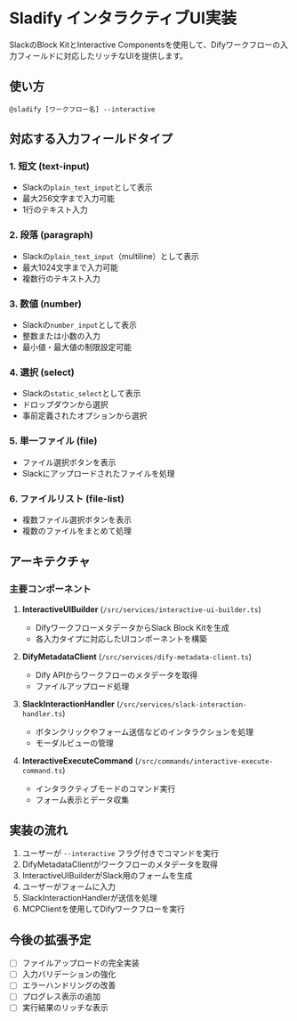 # Sladify インタラクティブUI実装

SlackのBlock KitとInteractive Componentsを使用して、Difyワークフローの入力フィールドに対応したリッチなUIを提供します。

## 使い方

```
@sladify [ワークフロー名] --interactive
```

## 対応する入力フィールドタイプ

### 1. 短文 (text-input)
- Slackの`plain_text_input`として表示
- 最大256文字まで入力可能
- 1行のテキスト入力

### 2. 段落 (paragraph)
- Slackの`plain_text_input`（multiline）として表示
- 最大1024文字まで入力可能
- 複数行のテキスト入力

### 3. 数値 (number)
- Slackの`number_input`として表示
- 整数または小数の入力
- 最小値・最大値の制限設定可能

### 4. 選択 (select)
- Slackの`static_select`として表示
- ドロップダウンから選択
- 事前定義されたオプションから選択

### 5. 単一ファイル (file)
- ファイル選択ボタンを表示
- Slackにアップロードされたファイルを処理

### 6. ファイルリスト (file-list)
- 複数ファイル選択ボタンを表示
- 複数のファイルをまとめて処理

## アーキテクチャ

### 主要コンポーネント

1. **InteractiveUIBuilder** (`/src/services/interactive-ui-builder.ts`)
   - DifyワークフローメタデータからSlack Block Kitを生成
   - 各入力タイプに対応したUIコンポーネントを構築

2. **DifyMetadataClient** (`/src/services/dify-metadata-client.ts`)
   - Dify APIからワークフローのメタデータを取得
   - ファイルアップロード処理

3. **SlackInteractionHandler** (`/src/services/slack-interaction-handler.ts`)
   - ボタンクリックやフォーム送信などのインタラクションを処理
   - モーダルビューの管理

4. **InteractiveExecuteCommand** (`/src/commands/interactive-execute-command.ts`)
   - インタラクティブモードのコマンド実行
   - フォーム表示とデータ収集

## 実装の流れ

1. ユーザーが `--interactive` フラグ付きでコマンドを実行
2. DifyMetadataClientがワークフローのメタデータを取得
3. InteractiveUIBuilderがSlack用のフォームを生成
4. ユーザーがフォームに入力
5. SlackInteractionHandlerが送信を処理
6. MCPClientを使用してDifyワークフローを実行

## 今後の拡張予定

- [ ] ファイルアップロードの完全実装
- [ ] 入力バリデーションの強化
- [ ] エラーハンドリングの改善
- [ ] プログレス表示の追加
- [ ] 実行結果のリッチな表示